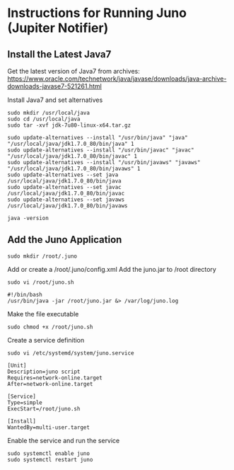 # Instructions for Running Juno (Jupiter Notifier)

## Install the Latest Java7

Get the latest version of Java7 from archives: https://www.oracle.com/technetwork/java/javase/downloads/java-archive-downloads-javase7-521261.html

Install Java7 and set alternatives
```console
sudo mkdir /usr/local/java
sudo cd /usr/local/java
sudo tar -xvf jdk-7u80-linux-x64.tar.gz

sudo update-alternatives --install "/usr/bin/java" "java" "/usr/local/java/jdk1.7.0_80/bin/java" 1
sudo update-alternatives --install "/usr/bin/javac" "javac" "/usr/local/java/jdk1.7.0_80/bin/javac" 1
sudo update-alternatives --install "/usr/bin/javaws" "javaws" "/usr/local/java/jdk1.7.0_80/bin/javaws" 1
sudo update-alternatives --set java /usr/local/java/jdk1.7.0_80/bin/java
sudo update-alternatives --set javac /usr/local/java/jdk1.7.0_80/bin/javac
sudo update-alternatives --set javaws /usr/local/java/jdk1.7.0_80/bin/javaws

java -version
```

## Add the Juno Application

```console
sudo mkdir /root/.juno
```

Add or create a /root/.juno/config.xml
Add the juno.jar to /root directory

```console
sudo vi /root/juno.sh
```
```
#!/bin/bash
/usr/bin/java -jar /root/juno.jar &> /var/log/juno.log
```
Make the file executable
```console
sudo chmod +x /root/juno.sh
```
Create a service definition
```console
sudo vi /etc/systemd/system/juno.service
```
```
[Unit]
Description=juno script
Requires=network-online.target
After=network-online.target

[Service]
Type=simple
ExecStart=/root/juno.sh

[Install]
WantedBy=multi-user.target
```
Enable the service and run the service
```console
sudo systemctl enable juno
sudo systemctl restart juno
```
